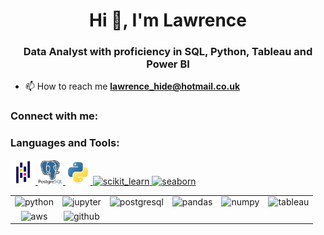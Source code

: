 <h1 align="center">Hi 👋, I'm Lawrence</h1>
<h3 align="center">Data Analyst with proficiency in SQL, Python, Tableau and Power BI</h3>

- 📫 How to reach me **lawrence_hide@hotmail.co.uk**

<h3 align="left">Connect with me:</h3>
<p align="left">
</p>

<h3 align="left">Languages and Tools:</h3>
<p align="left"> <a href="https://pandas.pydata.org/" target="_blank" rel="noreferrer"> <img src="https://raw.githubusercontent.com/devicons/devicon/2ae2a900d2f041da66e950e4d48052658d850630/icons/pandas/pandas-original.svg" alt="pandas" width="40" height="40"/> </a> <a href="https://www.postgresql.org" target="_blank" rel="noreferrer"> <img src="https://raw.githubusercontent.com/devicons/devicon/master/icons/postgresql/postgresql-original-wordmark.svg" alt="postgresql" width="40" height="40"/> </a> <a href="https://www.python.org" target="_blank" rel="noreferrer"> <img src="https://raw.githubusercontent.com/devicons/devicon/master/icons/python/python-original.svg" alt="python" width="40" height="40"/> </a> <a href="https://scikit-learn.org/" target="_blank" rel="noreferrer"> <img src="https://upload.wikimedia.org/wikipedia/commons/0/05/Scikit_learn_logo_small.svg" alt="scikit_learn" width="40" height="40"/> </a> <a href="https://seaborn.pydata.org/" target="_blank" rel="noreferrer"> <img src="https://seaborn.pydata.org/_images/logo-mark-lightbg.svg" alt="seaborn" width="40" height="40"/> </a> </p>

<table align='center'>
    <tr>
        <td align='center'><img width="70" src="Images/Static/python.png" title="python"></td>
        <td align='center'><img width="70" src="Images/Static/jupyter.png" title="jupyter"></td>
        <td align='center'><img width="70" src="Images/Static/postgresql.png" title="postgresql"></td>
        <td align='center'><img width="70" src="Images/Static/pandas.png" title="pandas"></td>
        <td align='center'><img width="70" src="Images/Static/numpy.png" title="numpy"></td>
        <td align='center'><img width="70" src="Images/Static/tableau.png" title="tableau"></td>
    </tr>
    <tr>
        <td align='center'><img width="70" src="Images/Static/aws.png" title="aws"></td>
        <td align='center'><img width="70" src="Images/Static/github.png" title="github"></td>
    </tr>

</table>
